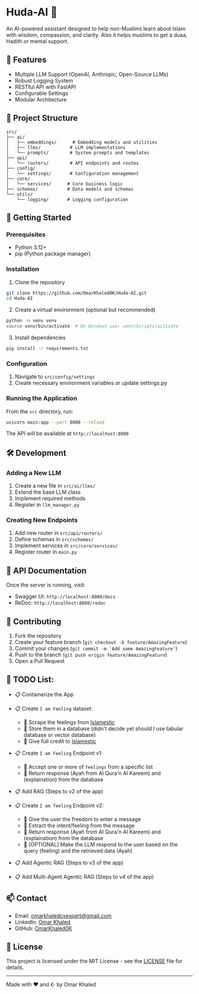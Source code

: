 # Huda-AI 🌙

An AI-powered assistant designed to help non-Muslims learn about Islam with wisdom, compassion, and clarity. Also it helps muslims to get a duaa, Hadith or mental support.

## 🌟 Features

- Multiple LLM Support (OpenAI, Anthropic, Open-Source LLMs)
- Robust Logging System
- RESTful API with FastAPI
- Configurable Settings
- Modular Architecture

## 📁 Project Structure

```
src/
├── ai/
│   ├── embeddings/      # Embedding models and utilities
│   ├── llms/           # LLM implementations
│   └── prompts/        # System prompts and templates
├── api/
│   └── routers/        # API endpoints and routes
├── config/
│   └── settings/       # Configuration management
├── core/
│   └── services/      # Core business logic
├── schemas/           # Data models and schemas
└── utils/
    └── logging/       # Logging configuration
```

## 🚀 Getting Started

### Prerequisites

- Python 3.12+
- pip (Python package manager)

### Installation

1. Clone the repository
```bash
git clone https://github.com/OmarKhaled0K/Huda-AI.git
cd Huda-AI
```

2. Create a virtual environment (optional but recommended)
```bash
python -m venv venv
source venv/bin/activate  # On Windows use: venv\Scripts\activate
```

3. Install dependencies
```bash
pip install -r requirements.txt
```

### Configuration

1. Navigate to `src/config/settings`
2. Create necessary environment variables or update settings.py

### Running the Application

From the `src` directory, run:
```bash
uvicorn main:app --port 8000 --reload
```

The API will be available at `http://localhost:8000`

## 🛠️ Development

### Adding a New LLM

1. Create a new file in `src/ai/llms/`
2. Extend the base LLM class
3. Implement required methods
4. Register in `llm_manager.py`

### Creating New Endpoints

1. Add new router in `src/api/routers/`
2. Define schemas in `src/schemas/`
3. Implement services in `src/core/services/`
4. Register router in `main.py`

## 📝 API Documentation

Once the server is running, visit:
- Swagger UI: `http://localhost:8000/docs`
- ReDoc: `http://localhost:8000/redoc`

## 🤝 Contributing

1. Fork the repository
2. Create your feature branch (`git checkout -b feature/AmazingFeature`)
3. Commit your changes (`git commit -m 'Add some AmazingFeature'`)
4. Push to the branch (`git push origin feature/AmazingFeature`)
5. Open a Pull Request


## 📝 TODO List:
- 📋 Containerize the App
- 📋 Create `I am Feeling` dataset:
    - 🔹 Scrape the feelings from [Islamestic](https://www.islamestic.com/i-am-feeling/)
    - 🔹 Store them in a database (didn't decide yet should I use tabular database or vector database)
    - 🔹 Give full credit to [Islamestic](https://www.islamestic.com/i-am-feeling/)
- 📋 Create `I am Feeling` Endpoint v1:
    - 🔹 Accept one or more of `feelings` from a specific list
    - 🔹 Return response (Ayah from Al Qura'n Al Kareem) and (explaination) from the database
- 📋 Add RAG (Steps to v2 of the app)
- 📋 Create `I am feeling` Endpoint v2:
    - 🔹 Give the user the freedom to enter a message
    - 🔹 Extract the intent/feeling from the message
    - 🔹 Return response (Ayah from Al Qura'n Al Kareem) and (explaination) from the database
    - 🔹 [OPTIONAL] Make the LLM respond to the user based on the query (feeling) and the retrieved data (Ayah)

- 📋 Add Agentic RAG (Steps to v3 of the app)
- 📋 Add Multi-Agent Agentic RAG (Steps to v4 of the app)

## 📫 Contact

- Email: omarkhaledcvexpert@gmail.com
- LinkedIn: [Omar Khaled](https://www.linkedin.com/in/dsomarkhaled/)
- GitHub: [OmarKhaled0K](https://github.com/OmarKhaled0K/Huda-AI)

## 📄 License

This project is licensed under the MIT License - see the [LICENSE](LICENSE) file for details.

---

Made with ❤️ and ☪️ by Omar Khaled
